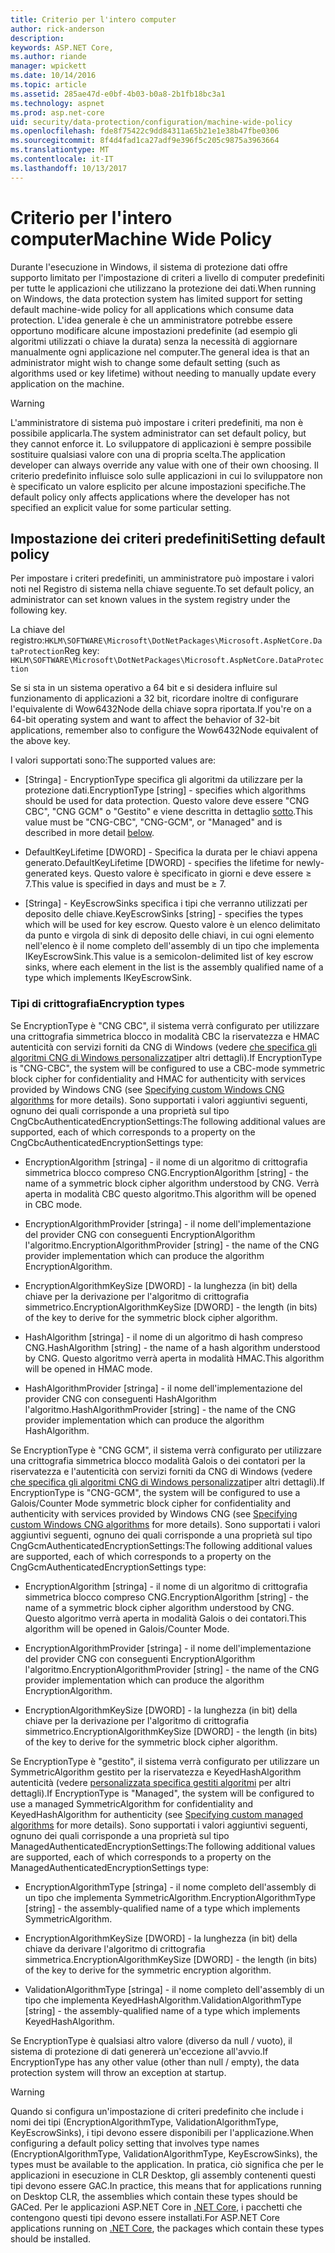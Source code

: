 ```yaml
---
title: Criterio per l'intero computer
author: rick-anderson
description: 
keywords: ASP.NET Core,
ms.author: riande
manager: wpickett
ms.date: 10/14/2016
ms.topic: article
ms.assetid: 285ae47d-e0bf-4b03-b0a8-2b1fb18bc3a1
ms.technology: aspnet
ms.prod: asp.net-core
uid: security/data-protection/configuration/machine-wide-policy
ms.openlocfilehash: fde8f75422c9dd84311a65b21e1e38b47fbe0306
ms.sourcegitcommit: 8f4d4fad1ca27adf9e396f5c205c9875a3963664
ms.translationtype: MT
ms.contentlocale: it-IT
ms.lasthandoff: 10/13/2017
---
```

# <a name="machine-wide-policy"></a><span data-ttu-id="2654c-103">Criterio per l'intero computer</span><span class="sxs-lookup"><span data-stu-id="2654c-103">Machine Wide Policy</span></span>

<a name="data-protection-configuration-machinewidepolicy"></a>

<span data-ttu-id="2654c-104">Durante l'esecuzione in Windows, il sistema di protezione dati offre supporto limitato per l'impostazione di criteri a livello di computer predefiniti per tutte le applicazioni che utilizzano la protezione dei dati.</span><span class="sxs-lookup"><span data-stu-id="2654c-104">When running on Windows, the data protection system has limited support for setting default machine-wide policy for all applications which consume data protection.</span></span> <span data-ttu-id="2654c-105">L'idea generale è che un amministratore potrebbe essere opportuno modificare alcune impostazioni predefinite (ad esempio gli algoritmi utilizzati o chiave la durata) senza la necessità di aggiornare manualmente ogni applicazione nel computer.</span><span class="sxs-lookup"><span data-stu-id="2654c-105">The general idea is that an administrator might wish to change some default setting (such as algorithms used or key lifetime) without needing to manually update every application on the machine.</span></span>

>[!WARNING]
> <span data-ttu-id="2654c-106">L'amministratore di sistema può impostare i criteri predefiniti, ma non è possibile applicarla.</span><span class="sxs-lookup"><span data-stu-id="2654c-106">The system administrator can set default policy, but they cannot enforce it.</span></span> <span data-ttu-id="2654c-107">Lo sviluppatore di applicazioni è sempre possibile sostituire qualsiasi valore con una di propria scelta.</span><span class="sxs-lookup"><span data-stu-id="2654c-107">The application developer can always override any value with one of their own choosing.</span></span> <span data-ttu-id="2654c-108">Il criterio predefinito influisce solo sulle applicazioni in cui lo sviluppatore non è specificato un valore esplicito per alcune impostazioni specifiche.</span><span class="sxs-lookup"><span data-stu-id="2654c-108">The default policy only affects applications where the developer has not specified an explicit value for some particular setting.</span></span>

## <a name="setting-default-policy"></a><span data-ttu-id="2654c-109">Impostazione dei criteri predefiniti</span><span class="sxs-lookup"><span data-stu-id="2654c-109">Setting default policy</span></span>

<span data-ttu-id="2654c-110">Per impostare i criteri predefiniti, un amministratore può impostare i valori noti nel Registro di sistema nella chiave seguente.</span><span class="sxs-lookup"><span data-stu-id="2654c-110">To set default policy, an administrator can set known values in the system registry under the following key.</span></span>

<span data-ttu-id="2654c-111">La chiave del registro:`HKLM\SOFTWARE\Microsoft\DotNetPackages\Microsoft.AspNetCore.DataProtection`</span><span class="sxs-lookup"><span data-stu-id="2654c-111">Reg key: `HKLM\SOFTWARE\Microsoft\DotNetPackages\Microsoft.AspNetCore.DataProtection`</span></span>

<span data-ttu-id="2654c-112">Se si sta in un sistema operativo a 64 bit e si desidera influire sul funzionamento di applicazioni a 32 bit, ricordare inoltre di configurare l'equivalente di Wow6432Node della chiave sopra riportata.</span><span class="sxs-lookup"><span data-stu-id="2654c-112">If you're on a 64-bit operating system and want to affect the behavior of 32-bit applications, remember also to configure the Wow6432Node equivalent of the above key.</span></span>

<span data-ttu-id="2654c-113">I valori supportati sono:</span><span class="sxs-lookup"><span data-stu-id="2654c-113">The supported values are:</span></span>

* <span data-ttu-id="2654c-114">[Stringa] - EncryptionType specifica gli algoritmi da utilizzare per la protezione dati.</span><span class="sxs-lookup"><span data-stu-id="2654c-114">EncryptionType [string] - specifies which algorithms should be used for data protection.</span></span> <span data-ttu-id="2654c-115">Questo valore deve essere "CNG CBC", "CNG GCM" o "Gestito" e viene descritta in dettaglio [sotto](#data-protection-encryption-types).</span><span class="sxs-lookup"><span data-stu-id="2654c-115">This value must be "CNG-CBC", "CNG-GCM", or "Managed" and is described in more detail [below](#data-protection-encryption-types).</span></span>

* <span data-ttu-id="2654c-116">DefaultKeyLifetime [DWORD] - Specifica la durata per le chiavi appena generato.</span><span class="sxs-lookup"><span data-stu-id="2654c-116">DefaultKeyLifetime [DWORD] - specifies the lifetime for newly-generated keys.</span></span> <span data-ttu-id="2654c-117">Questo valore è specificato in giorni e deve essere ≥ 7.</span><span class="sxs-lookup"><span data-stu-id="2654c-117">This value is specified in days and must be ≥ 7.</span></span>

* <span data-ttu-id="2654c-118">[Stringa] - KeyEscrowSinks specifica i tipi che verranno utilizzati per deposito delle chiave.</span><span class="sxs-lookup"><span data-stu-id="2654c-118">KeyEscrowSinks [string] - specifies the types which will be used for key escrow.</span></span> <span data-ttu-id="2654c-119">Questo valore è un elenco delimitato da punto e virgola di sink di deposito delle chiavi, in cui ogni elemento nell'elenco è il nome completo dell'assembly di un tipo che implementa IKeyEscrowSink.</span><span class="sxs-lookup"><span data-stu-id="2654c-119">This value is a semicolon-delimited list of key escrow sinks, where each element in the list is the assembly qualified name of a type which implements IKeyEscrowSink.</span></span>

<a name="data-protection-encryption-types"></a>

### <a name="encryption-types"></a><span data-ttu-id="2654c-120">Tipi di crittografia</span><span class="sxs-lookup"><span data-stu-id="2654c-120">Encryption types</span></span>

<span data-ttu-id="2654c-121">Se EncryptionType è "CNG CBC", il sistema verrà configurato per utilizzare una crittografia simmetrica blocco in modalità CBC la riservatezza e HMAC autenticità con servizi forniti da CNG di Windows (vedere [che specifica gli algoritmi CNG di Windows personalizzati](overview.md#data-protection-changing-algorithms-cng)per altri dettagli).</span><span class="sxs-lookup"><span data-stu-id="2654c-121">If EncryptionType is "CNG-CBC", the system will be configured to use a CBC-mode symmetric block cipher for confidentiality and HMAC for authenticity with services provided by Windows CNG (see [Specifying custom Windows CNG algorithms](overview.md#data-protection-changing-algorithms-cng) for more details).</span></span> <span data-ttu-id="2654c-122">Sono supportati i valori aggiuntivi seguenti, ognuno dei quali corrisponde a una proprietà sul tipo CngCbcAuthenticatedEncryptionSettings:</span><span class="sxs-lookup"><span data-stu-id="2654c-122">The following additional values are supported, each of which corresponds to a property on the CngCbcAuthenticatedEncryptionSettings type:</span></span>

* <span data-ttu-id="2654c-123">EncryptionAlgorithm [stringa] - il nome di un algoritmo di crittografia simmetrica blocco compreso CNG.</span><span class="sxs-lookup"><span data-stu-id="2654c-123">EncryptionAlgorithm [string] - the name of a symmetric block cipher algorithm understood by CNG.</span></span> <span data-ttu-id="2654c-124">Verrà aperta in modalità CBC questo algoritmo.</span><span class="sxs-lookup"><span data-stu-id="2654c-124">This algorithm will be opened in CBC mode.</span></span>

* <span data-ttu-id="2654c-125">EncryptionAlgorithmProvider [stringa] - il nome dell'implementazione del provider CNG con conseguenti EncryptionAlgorithm l'algoritmo.</span><span class="sxs-lookup"><span data-stu-id="2654c-125">EncryptionAlgorithmProvider [string] - the name of the CNG provider implementation which can produce the algorithm EncryptionAlgorithm.</span></span>

* <span data-ttu-id="2654c-126">EncryptionAlgorithmKeySize [DWORD] - la lunghezza (in bit) della chiave per la derivazione per l'algoritmo di crittografia simmetrico.</span><span class="sxs-lookup"><span data-stu-id="2654c-126">EncryptionAlgorithmKeySize [DWORD] - the length (in bits) of the key to derive for the symmetric block cipher algorithm.</span></span>

* <span data-ttu-id="2654c-127">HashAlgorithm [stringa] - il nome di un algoritmo di hash compreso CNG.</span><span class="sxs-lookup"><span data-stu-id="2654c-127">HashAlgorithm [string] - the name of a hash algorithm understood by CNG.</span></span> <span data-ttu-id="2654c-128">Questo algoritmo verrà aperta in modalità HMAC.</span><span class="sxs-lookup"><span data-stu-id="2654c-128">This algorithm will be opened in HMAC mode.</span></span>

* <span data-ttu-id="2654c-129">HashAlgorithmProvider [stringa] - il nome dell'implementazione del provider CNG con conseguenti HashAlgorithm l'algoritmo.</span><span class="sxs-lookup"><span data-stu-id="2654c-129">HashAlgorithmProvider [string] - the name of the CNG provider implementation which can produce the algorithm HashAlgorithm.</span></span>

<span data-ttu-id="2654c-130">Se EncryptionType è "CNG GCM", il sistema verrà configurato per utilizzare una crittografia simmetrica blocco modalità Galois o dei contatori per la riservatezza e l'autenticità con servizi forniti da CNG di Windows (vedere [che specifica gli algoritmi CNG di Windows personalizzati](overview.md#data-protection-changing-algorithms-cng)per altri dettagli).</span><span class="sxs-lookup"><span data-stu-id="2654c-130">If EncryptionType is "CNG-GCM", the system will be configured to use a Galois/Counter Mode symmetric block cipher for confidentiality and authenticity with services provided by Windows CNG (see [Specifying custom Windows CNG algorithms](overview.md#data-protection-changing-algorithms-cng) for more details).</span></span> <span data-ttu-id="2654c-131">Sono supportati i valori aggiuntivi seguenti, ognuno dei quali corrisponde a una proprietà sul tipo CngGcmAuthenticatedEncryptionSettings:</span><span class="sxs-lookup"><span data-stu-id="2654c-131">The following additional values are supported, each of which corresponds to a property on the CngGcmAuthenticatedEncryptionSettings type:</span></span>

* <span data-ttu-id="2654c-132">EncryptionAlgorithm [stringa] - il nome di un algoritmo di crittografia simmetrica blocco compreso CNG.</span><span class="sxs-lookup"><span data-stu-id="2654c-132">EncryptionAlgorithm [string] - the name of a symmetric block cipher algorithm understood by CNG.</span></span> <span data-ttu-id="2654c-133">Questo algoritmo verrà aperta in modalità Galois o dei contatori.</span><span class="sxs-lookup"><span data-stu-id="2654c-133">This algorithm will be opened in Galois/Counter Mode.</span></span>

* <span data-ttu-id="2654c-134">EncryptionAlgorithmProvider [stringa] - il nome dell'implementazione del provider CNG con conseguenti EncryptionAlgorithm l'algoritmo.</span><span class="sxs-lookup"><span data-stu-id="2654c-134">EncryptionAlgorithmProvider [string] - the name of the CNG provider implementation which can produce the algorithm EncryptionAlgorithm.</span></span>

* <span data-ttu-id="2654c-135">EncryptionAlgorithmKeySize [DWORD] - la lunghezza (in bit) della chiave per la derivazione per l'algoritmo di crittografia simmetrico.</span><span class="sxs-lookup"><span data-stu-id="2654c-135">EncryptionAlgorithmKeySize [DWORD] - the length (in bits) of the key to derive for the symmetric block cipher algorithm.</span></span>

<span data-ttu-id="2654c-136">Se EncryptionType è "gestito", il sistema verrà configurato per utilizzare un SymmetricAlgorithm gestito per la riservatezza e KeyedHashAlgorithm autenticità (vedere [personalizzata specifica gestiti algoritmi](overview.md#data-protection-changing-algorithms-custom-managed) per altri dettagli).</span><span class="sxs-lookup"><span data-stu-id="2654c-136">If EncryptionType is "Managed", the system will be configured to use a managed SymmetricAlgorithm for confidentiality and KeyedHashAlgorithm for authenticity (see [Specifying custom managed algorithms](overview.md#data-protection-changing-algorithms-custom-managed) for more details).</span></span> <span data-ttu-id="2654c-137">Sono supportati i valori aggiuntivi seguenti, ognuno dei quali corrisponde a una proprietà sul tipo ManagedAuthenticatedEncryptionSettings:</span><span class="sxs-lookup"><span data-stu-id="2654c-137">The following additional values are supported, each of which corresponds to a property on the ManagedAuthenticatedEncryptionSettings type:</span></span>

* <span data-ttu-id="2654c-138">EncryptionAlgorithmType [stringa] - il nome completo dell'assembly di un tipo che implementa SymmetricAlgorithm.</span><span class="sxs-lookup"><span data-stu-id="2654c-138">EncryptionAlgorithmType [string] - the assembly-qualified name of a type which implements SymmetricAlgorithm.</span></span>

* <span data-ttu-id="2654c-139">EncryptionAlgorithmKeySize [DWORD] - la lunghezza (in bit) della chiave da derivare l'algoritmo di crittografia simmetrica.</span><span class="sxs-lookup"><span data-stu-id="2654c-139">EncryptionAlgorithmKeySize [DWORD] - the length (in bits) of the key to derive for the symmetric encryption algorithm.</span></span>

* <span data-ttu-id="2654c-140">ValidationAlgorithmType [stringa] - il nome completo dell'assembly di un tipo che implementa KeyedHashAlgorithm.</span><span class="sxs-lookup"><span data-stu-id="2654c-140">ValidationAlgorithmType [string] - the assembly-qualified name of a type which implements KeyedHashAlgorithm.</span></span>

<span data-ttu-id="2654c-141">Se EncryptionType è qualsiasi altro valore (diverso da null / vuoto), il sistema di protezione di dati genererà un'eccezione all'avvio.</span><span class="sxs-lookup"><span data-stu-id="2654c-141">If EncryptionType has any other value (other than null / empty), the data protection system will throw an exception at startup.</span></span>

>[!WARNING]
> <span data-ttu-id="2654c-142">Quando si configura un'impostazione di criteri predefinito che include i nomi dei tipi (EncryptionAlgorithmType, ValidationAlgorithmType, KeyEscrowSinks), i tipi devono essere disponibili per l'applicazione.</span><span class="sxs-lookup"><span data-stu-id="2654c-142">When configuring a default policy setting that involves type names (EncryptionAlgorithmType, ValidationAlgorithmType, KeyEscrowSinks), the types must be available to the application.</span></span> <span data-ttu-id="2654c-143">In pratica, ciò significa che per le applicazioni in esecuzione in CLR Desktop, gli assembly contenenti questi tipi devono essere GAC.</span><span class="sxs-lookup"><span data-stu-id="2654c-143">In practice, this means that for applications running on Desktop CLR, the assemblies which contain these types should be GACed.</span></span> <span data-ttu-id="2654c-144">Per le applicazioni ASP.NET Core in [.NET Core](https://www.microsoft.com/net/core), i pacchetti che contengono questi tipi devono essere installati.</span><span class="sxs-lookup"><span data-stu-id="2654c-144">For ASP.NET Core applications running on [.NET Core](https://www.microsoft.com/net/core), the packages which contain these types should be installed.</span></span>
